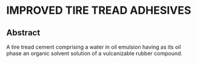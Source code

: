 # IMPROVED TIRE TREAD ADHESIVES

## Abstract
A tire tread cement comprising a water in oil emulsion having as its oil phase an organic solvent solution of a vulcanizable rubber compound.